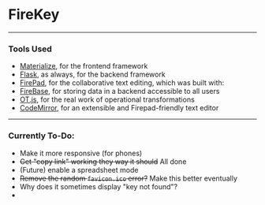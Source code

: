 # FireKey

<hr>

### Tools Used

* [Materialize](http://materializecss.com/), for the frontend framework
* [Flask](http://flask.pocoo.org/), as always, for the backend framework
* [FirePad](https://github.com/firebase/firepad), for the collaborative text editing, which was built with:
* [FireBase](https://firebase.google.com/), for storing data in a backend accessible to all users
* [OT.js](https://github.com/Operational-Transformation/ot.js/), for the real work of operational transformations
* [CodeMirror](https://codemirror.net/), for an extensible and Firepad-friendly text editor

<hr>

### Currently To-Do:

* Make it more responsive (for phones)
* ~~Get "copy link" working they way it should~~ All done
* (Future) enable a spreadsheet mode
* ~~Remove the random `favicon.ico` error?~~ Make this better eventually
* Why does it sometimes display "key not found"?
* 